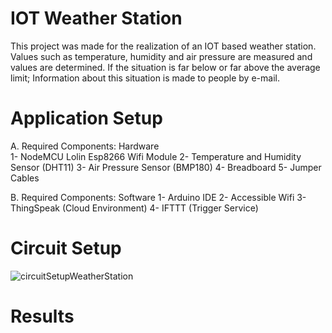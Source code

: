 # IOT Weather Station
This project was made for the realization of an IOT based weather station. Values such as temperature, humidity and air pressure are measured and values are determined. If the situation is far below or far above the average limit; Information about this situation is made to people by e-mail.

# Application Setup
A. Required Components: Hardware<br>
1- NodeMCU Lolin Esp8266 Wifi Module
2- Temperature and Humidity Sensor (DHT11)
3- Air Pressure Sensor (BMP180)
4- Breadboard
5- Jumper Cables

B. Required Components: Software
1- Arduino IDE
2- Accessible Wifi
3- ThingSpeak (Cloud Environment)
4- IFTTT (Trigger Service)

# Circuit Setup
![circuitSetupWeatherStation](https://user-images.githubusercontent.com/28812496/108750610-49bfb280-7552-11eb-9306-263b15fccae0.png)

# Results
